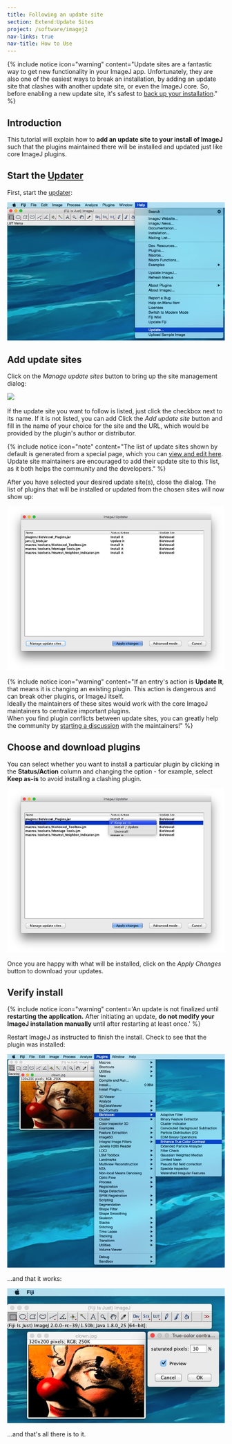 ```yaml
---
title: Following an update site
section: Extend:Update Sites
project: /software/imagej2
nav-links: true
nav-title: How to Use
---
```


{% include notice icon="warning" content="Update sites are a fantastic way to
get new functionality in your ImageJ app. Unfortunately, they are also one of
the easiest ways to break an installation, by adding an update site that
clashes with another update site, or even the ImageJ core. So, before enabling
a new update site, it's safest to
[back up your installation](/plugins/make-fiji-package)." %}

## Introduction

This tutorial will explain how to **add an update site to your install of ImageJ** such that the plugins maintained there will be installed and updated just like core ImageJ plugins.

## Start the [Updater](/plugins/updater)

First, start the [updater](/plugins/updater):

![](/media/update-sites/how-to-setup-a-plugin-distribution-site-1.jpg)

## Add update sites

Click on the *Manage update sites* button to bring up the site management dialog:

<img src="/media/mamed-3.jpg" width="770"/>

If the update site you want to follow is listed, just click the checkbox next to its name. If it is not listed, you can add Click the *Add update site* button and fill in the name of your choice for the site and the URL, which would be provided by the plugin's author or distributor.

{% include notice icon="note" content="The list of update sites shown by default is generated from a special page, which you can [view and edit here](/list-of-update-sites). Update site maintainers are encouraged to add their update site to this list, as it both helps the community and the developers." %}

After you have selected your desired update site(s), close the dialog. The list of plugins that will be installed or updated from the chosen sites will now show up:

<img src="/media/update-sites/addpluginsite-5.jpg" width="770"/>

{% include notice icon="warning" content="If an entry's action is **Update It**, that means it is changing an existing plugin. This action is dangerous and can break other plugins, or ImageJ itself.  
Ideally the maintainers of these sites would work with the core ImageJ maintainers to centralize important plugins.  
When you find plugin conflicts between update sites, you can greatly help the community by [starting a discussion](/discuss) with the maintainers!" %}

## Choose and download plugins

You can select whether you want to install a particular plugin by clicking in the **Status/Action** column and changing the option - for example, select **Keep as-is** to avoid installing a clashing plugin.

<img src="/media/update-sites/addpluginsite-6.jpg" width="770"/>

Once you are happy with what will be installed, click on the *Apply Changes* button to download your updates.

## Verify install

{% include notice icon="warning" content='An update is not finalized until **restarting the application.** After initiating an update, **do not modify your ImageJ installation manually** until after restarting at least once.' %}

Restart ImageJ as instructed to finish the install. Check to see that the plugin was installed:

![](/media/update-sites/addpluginsite-7.jpg)

...and that it works:

![](/media/update-sites/addpluginsite-8.jpg)

...and that's all there is to it.


